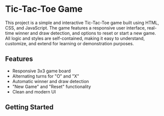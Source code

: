# Tic-Tac-Toe Game

This project is a simple and interactive Tic-Tac-Toe game built using HTML, CSS, and JavaScript. The game features a responsive user interface, real-time winner and draw detection, and options to reset or start a new game. All logic and styles are self-contained, making it easy to understand, customize, and extend for learning or demonstration purposes.

## Features

- Responsive 3x3 game board
- Alternating turns for "O" and "X"
- Automatic winner and draw detection
- "New Game" and "Reset" functionality
- Clean and modern UI

## Getting Started



